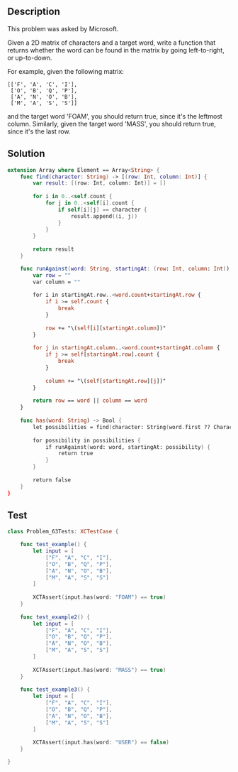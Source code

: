## Description

This problem was asked by Microsoft.

Given a 2D matrix of characters and a target word, write a function that returns whether the word can be found in the matrix by going left-to-right, or up-to-down.

For example, given the following matrix:

```
[['F', 'A', 'C', 'I'],
 ['O', 'B', 'Q', 'P'],
 ['A', 'N', 'O', 'B'],
 ['M', 'A', 'S', 'S']]
```

and the target word 'FOAM', you should return true, since it's the leftmost column. Similarly, given the target word 'MASS', you should return true, since it's the last row.

## Solution

```swift
extension Array where Element == Array<String> {
    func find(character: String) -> [(row: Int, column: Int)] {
        var result: [(row: Int, column: Int)] = []
        
        for i in 0..<self.count {
            for j in 0..<self[i].count {
                if self[i][j] == character {
                    result.append((i, j))
                }
            }
        }
        
        return result
    }

    func runAgainst(word: String, startingAt: (row: Int, column: Int)) -> Bool {
        var row = ""
        var column = ""
        
        for i in startingAt.row..<word.count+startingAt.row {
            if i >= self.count {
                break
            }
            
            row += "\(self[i][startingAt.column])"
        }
        
        for j in startingAt.column..<word.count+startingAt.column {
            if j >= self[startingAt.row].count {
                break
            }
            
            column += "\(self[startingAt.row][j])"
        }
        
        return row == word || column == word
    }
    
    func has(word: String) -> Bool {
        let possibilities = find(character: String(word.first ?? Character("")))
        
        for possibility in possibilities {
            if runAgainst(word: word, startingAt: possibility) {
                return true
            }
        }
        
        return false
    }
}
```

## Test

```swift
class Problem_63Tests: XCTestCase {

    func test_example() {
        let input = [
            ["F", "A", "C", "I"],
            ["O", "B", "Q", "P"],
            ["A", "N", "O", "B"],
            ["M", "A", "S", "S"]
        ]
        
        XCTAssert(input.has(word: "FOAM") == true)
    }
    
    func test_example2() {
        let input = [
            ["F", "A", "C", "I"],
            ["O", "B", "Q", "P"],
            ["A", "N", "O", "B"],
            ["M", "A", "S", "S"]
        ]
        
        XCTAssert(input.has(word: "MASS") == true)
    }
    
    func test_example3() {
        let input = [
            ["F", "A", "C", "I"],
            ["O", "B", "Q", "P"],
            ["A", "N", "O", "B"],
            ["M", "A", "S", "S"]
        ]
        
        XCTAssert(input.has(word: "USER") == false)
    }

}
```